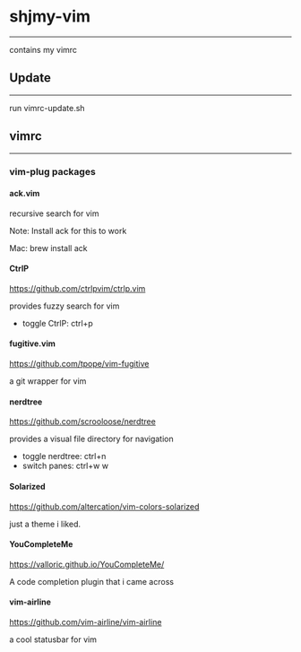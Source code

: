 # shjmy-vim
------
contains my vimrc

## Update
------
run vimrc-update.sh

## vimrc 
------
### vim-plug packages

#### ack.vim
recursive search for vim

Note: Install ack for this to work

Mac: brew install ack

#### CtrlP
https://github.com/ctrlpvim/ctrlp.vim

provides fuzzy search for vim

- toggle CtrlP: ctrl+p

#### fugitive.vim
https://github.com/tpope/vim-fugitive

a git wrapper for vim

#### nerdtree
https://github.com/scrooloose/nerdtree

provides a visual file directory for navigation

- toggle nerdtree: ctrl+n
- switch panes: ctrl+w w

#### Solarized
https://github.com/altercation/vim-colors-solarized

just a theme i liked.

#### YouCompleteMe
https://valloric.github.io/YouCompleteMe/

A code completion plugin that i came across

#### vim-airline
https://github.com/vim-airline/vim-airline

a cool statusbar for vim
